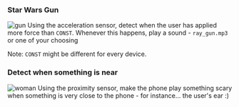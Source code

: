 ### Star Wars Gun
![gun](http://img4.wikia.nocookie.net/__cb20070424173851/starwars/images/a/af/GunOfCommand.jpg)
Using the acceleration sensor, detect when the user has applied more force than `CONST`.
Whenever this happens, play a sound - `ray_gun.mp3` or one of your choosing

Note: `CONST` might be different for every device.

### Detect when something is near
![woman](https://chewychunks.files.wordpress.com/2010/10/frightened-woman-x11687653.jpg)
Using the proximity sensor, make the phone play something scary when something is very close to the phone - for instance... the user's ear :)



